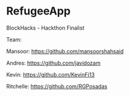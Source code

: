 # RefugeeApp
BlockHacks - Hackthon Finalist

Team: 

Mansoor: https://github.com/mansoorshahsaid

Andres: https://github.com/javidozam

Kevin: https://github.com/KevinFi13

Ritchelle: https://github.com/RGPosadas
